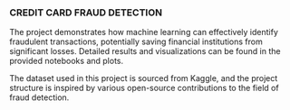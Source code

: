 ### CREDIT CARD FRAUD DETECTION
The project demonstrates how machine learning can effectively identify fraudulent transactions, potentially saving financial institutions from significant losses. Detailed results and visualizations can be found in the provided notebooks and plots.

The dataset used in this project is sourced from Kaggle, and the project structure is inspired by various open-source contributions to the field of fraud detection.
